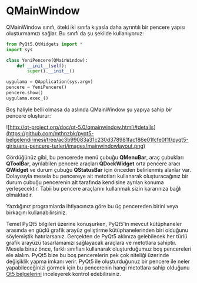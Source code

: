 # QMainWindow

QMainWindow sınıfı, öteki iki sınıfa kıyasla daha ayrıntılı bir pencere yapısı oluşturmamızı sağlar. Bu sınıfı da şu şekilde kullanıyoruz:

```python
from PyQt5.QtWidgets import *
import sys

class YeniPencere(QMainWindow):
    def __init__(self):
        super().__init__()

uygulama = QApplication(sys.argv)
pencere = YeniPencere()
pencere.show()
uygulama.exec_()
```

Boş haliyle belli olmasa da aslında QMainWindow şu yapıya sahip bir pencere oluşturur:

![http://qt-project.org/doc/qt-5.0/qmainwindow.html\#details](https://github.com/mthnzbk/pyqt5-belgelendirmesi/tree/ac3b99083a31c230d378981fac186e01fcfe0f1f/pyqt5-giris/ana-pencere-turleri/images/mainwindowlayout.png)

Gördüğünüz gibi, bu pencerede menü çubuğu **QMenuBar**, araç çubukları **QToolBar**, ayrılabilen pencere araçları **QDockWidget** orta pencere aracı **QWidget** ve durum çubuğu **QStatusBar** için önceden belirlenmiş alanlar var. Dolayısıyla mesela bu pencereye ait metotları kullanarak oluşturacağınız bir durum çubuğu pencerenin alt tarafında kendisine ayrılan konuma yerleşecektir. Tabii bu pencere araçlarını kullanmak sizin kararınıza bağlı olmaktadır.

Yazdığınız programlarda ihtiyacınıza göre bu üç pencereden birini veya birkaçını kullanabilirsiniz.

Temel PyQt5 bilgileri üzerine konuşurken, PyQt5'in mevcut kütüphaneler arasında en güçlü grafik arayüz geliştirme kütüphanelerinden biri olduğunu söylemiştik hatırlarsanız. Gerçekten de PyQt5 aklınıza gelebilecek her türlü grafik arayüzü tasarlamanızı sağlayacak araçlara ve metotlara sahiptir. Mesela biraz önce, farklı sınıfları kullanarak oluşturduğumuz boş pencereleri ele alalım. PyQt5 bize bu boş pencerelerin pek çok niteliği üzerinde değişiklik yapma imkanı verir. PyQt5 ile oluşturduğunuz bir pencere ile neler yapabileceğinizi görmek için bu pencerenin hangi metotlara sahip olduğunu [Qt5 belgelerini](http://doc.qt.io/qt-5/classes.html) inceleyerek kontrol edebilirsiniz.

